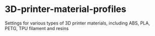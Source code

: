 # 3D-printer-material-profiles
Settings for various types of 3D printer materials, including ABS, PLA, PETG, TPU filament and resins
